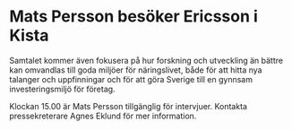 # Mats Persson besöker Ericsson i Kista

Samtalet kommer även fokusera på hur forskning och utveckling än bättre kan omvandlas till goda miljöer för näringslivet, både för att hitta nya talanger och uppfinningar och för att göra Sverige till en gynnsam investeringsmiljö för företag.

Klockan 15\.00 är Mats Persson tillgänglig för intervjuer. Kontakta pressekreterare Agnes Eklund för mer information.
